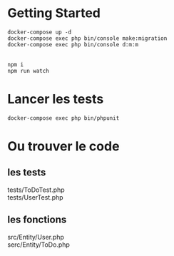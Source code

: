 # Getting Started

`docker-compose up -d`<br/>
`docker-compose exec php bin/console make:migration`<br/>
`docker-compose exec php bin/console d:m:m`<br/><br/>

`npm i`<br/>
`npm run watch`

# Lancer les tests

`docker-compose exec php bin/phpunit`

# Ou trouver le code
## les tests
tests/ToDoTest.php<br/>
tests/UserTest.php
## les fonctions
src/Entity/User.php<br/>
serc/Entity/ToDo.php<br/>
